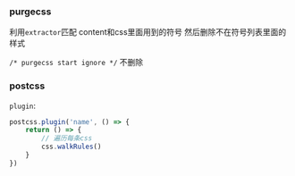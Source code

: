 ### purgecss
利用`extractor`匹配 content和css里面用到的符号
然后删除不在符号列表里面的样式

`/* purgecss start ignore */`
不删除

### postcss
`plugin`:

```js
postcss.plugin('name', () => {
    return () => {
        // 遍历每条css
        css.walkRules()
    }
})
```


###